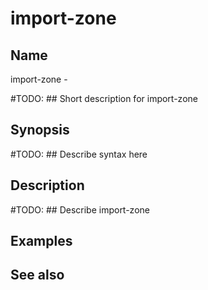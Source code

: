 

# import-zone


## Name
import-zone - 

#TODO: ## Short description for import-zone

## Synopsis
#TODO: ## Describe syntax here

## Description
#TODO: ## Describe import-zone

## Examples

## See also

